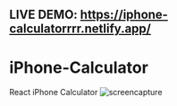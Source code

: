 LIVE DEMO: https://iphone-calculatorrrr.netlify.app/
-------------------------------------------------------------

# iPhone-Calculator
React iPhone Calculator
![screencapture](https://user-images.githubusercontent.com/102773606/203451264-687201be-bf63-42b7-a0e0-fa8ff82d52f0.png)
